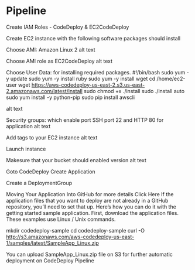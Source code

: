 # Pipeline
Create IAM Roles - CodeDeploy & EC2CodeDeploy

Create EC2 instance with the following software packages should install

Choose AMI: Amazon Linux 2
alt text

Choose AMI role as EC2CodeDeploy
alt text

Choose User Data: for installing required packages.
#!/bin/bash
sudo yum -y update
sudo yum -y install ruby
sudo yum -y install wget
cd /home/ec2-user
wget https://aws-codedeploy-us-east-2.s3.us-east-2.amazonaws.com/latest/install
sudo chmod +x ./install
sudo ./install auto
sudo yum install -y python-pip
sudo pip install awscli

alt text

Security groups: which enable port SSH port 22 and HTTP 80 for application
alt text

Add tags to your EC2 instance
alt text

Launch instance

Makesure that your bucket should enabled version
alt text

Goto CodeDeploy Create Application

Create a DeploymentGroup

Moving Your Application Into GitHub
for more details Click Here If the application files that you want to deploy are not already in a GitHub repository, you’ll need to set that up. Here’s how you can do it with the getting started sample application. First, download the application files. These examples use Linux / Unix commands.


mkdir codedeploy-sample
cd codedeploy-sample
curl -O http://s3.amazonaws.com/aws-codedeploy-us-east-1/samples/latest/SampleApp_Linux.zip


You can upload SampleApp_Linux.zip file on S3 for further automatic deployment on CodeDeploy Pipeline
